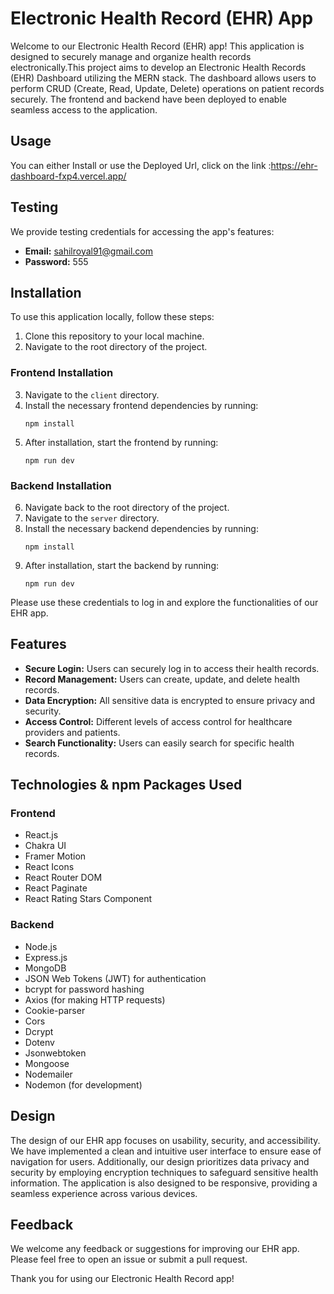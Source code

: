 # Electronic Health Record (EHR) App

Welcome to our Electronic Health Record (EHR) app! This application is designed to securely manage and organize health records electronically.This project aims to develop an Electronic Health Records (EHR) Dashboard utilizing the MERN stack. The dashboard allows users to perform CRUD (Create, Read, Update, Delete) operations on patient records securely. The frontend and backend have been deployed to enable seamless access to the application.

## Usage
 You can either Install or use the Deployed Url, click on the link :https://ehr-dashboard-fxp4.vercel.app/
 
## Testing

We provide testing credentials for accessing the app's features:

- **Email:** sahilroyal91@gmail.com
- **Password:** 555   

## Installation

To use this application locally, follow these steps:

1. Clone this repository to your local machine.
2. Navigate to the root directory of the project.

### Frontend Installation

3. Navigate to the `client` directory.
4. Install the necessary frontend dependencies by running:
    ```
    npm install
    ```
5. After installation, start the frontend by running:
    ```
    npm run dev
    ```

### Backend Installation

6. Navigate back to the root directory of the project.
7. Navigate to the `server` directory.
8. Install the necessary backend dependencies by running:
    ```
    npm install
    ```
9. After installation, start the backend by running:
    ```
    npm run dev
    ```



Please use these credentials to log in and explore the functionalities of our EHR app.

## Features

- **Secure Login:** Users can securely log in to access their health records.
- **Record Management:** Users can create, update, and delete health records.
- **Data Encryption:** All sensitive data is encrypted to ensure privacy and security.
- **Access Control:** Different levels of access control for healthcare providers and patients.
- **Search Functionality:** Users can easily search for specific health records.

## Technologies & npm Packages Used

### Frontend

- React.js
- Chakra UI
- Framer Motion
- React Icons
- React Router DOM
- React Paginate
- React Rating Stars Component

### Backend

- Node.js
- Express.js
- MongoDB
- JSON Web Tokens (JWT) for authentication
- bcrypt for password hashing
- Axios (for making HTTP requests)
- Cookie-parser
- Cors
- Dcrypt
- Dotenv
- Jsonwebtoken
- Mongoose
- Nodemailer
- Nodemon (for development)

## Design

The design of our EHR app focuses on usability, security, and accessibility. We have implemented a clean and intuitive user interface to ensure ease of navigation for users. Additionally, our design prioritizes data privacy and security by employing encryption techniques to safeguard sensitive health information. The application is also designed to be responsive, providing a seamless experience across various devices.

## Feedback

We welcome any feedback or suggestions for improving our EHR app. Please feel free to open an issue or submit a pull request.

Thank you for using our Electronic Health Record app!
